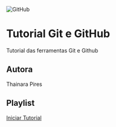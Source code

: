 ![GitHub](https://img.shields.io/github/license/thainarapires/git.e.github?style=plastic)
# Tutorial Git e GitHub 
Tutorial das ferramentas Git e Github 
## Autora 
Thainara Pires
## Playlist 
[Iniciar Tutorial](https://joseassis.com.br/cursos/gitegithub.html)
